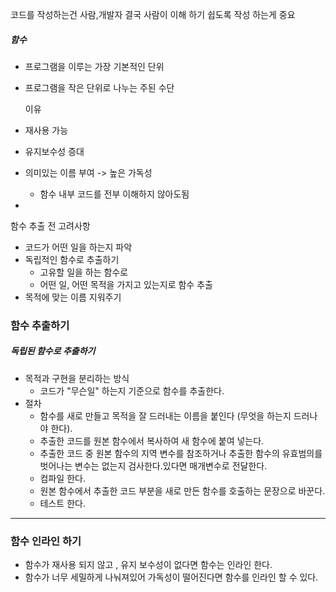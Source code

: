 
코드를 작성하는건 사람,개발자 결국 사람이 이해 하기 쉽도록 작성 하는게 중요

##### 함수
- 프로그램을 이루는 가장 기본적인 단위
- 프로그램을 작은 단위로 나누는 주된 수단

	이유
- 재사용 가능
- 유지보수성 증대
- 의미있는 이름 부여 -> 높은 가독성
	- 함수 내부 코드를 전부 이해하지 않아도됨
- 

함수 추출 전 고려사항
- 코드가 어떤 일을 하는지 파악
- 독립적인 함수로 추출하기
	- 고유할 일을 하는 함수로 
	- 어떤 일, 어떤 목적을 가지고 있는지로 함수 추출
- 목적에 맞는 이름 지워주기

### 함수 추출하기

##### 독립된 함수로 추출하기

- 목적과 구현을 분리하는 방식
	- 코드가 "무슨일" 하는지 기준으로 함수를 추출한다.
- 절차
	- 함수를 새로 만들고 목적을 잘 드러내는 이름을 붙인다 (무엇을 하는지 드러나야 한다).
	- 추출한 코드를 원본 함수에서 복사하여 새 함수에 붙여 넣는다.
	- 추출한 코드 중 원본 함수의 지역 변수를 참조하거나 추출한 함수의 유효범의를 벗어나는 변수는 없는지 검사한다.있다면 매개변수로 전달한다.
	- 컴파일 한다.
	- 원본 함수에서 추출한 코드 부분을 새로 만든 함수를 호출하는 문장으로 바꾼다.
	- 테스트 한다.
---
### 함수 인라인 하기

- 함수가 재사용 되지 않고 , 유지 보수성이 없다면 함수는 인라인 한다.
- 함수가 너무 세밀하게 나눠져있어 가독성이 떨어진다면 함수를 인라인 할 수 있다.
